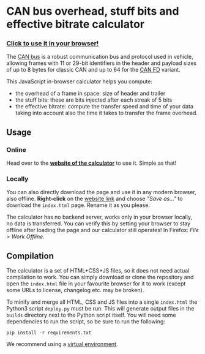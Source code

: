 CAN bus overhead, stuff bits and effective bitrate calculator
===============================================================================

### [Click to use it in your browser!](https://nik89.github.io/CanOverhead/)

The [CAN bus](https://en.wikipedia.org/wiki/CAN_bus)
is a robust communication bus and protocol used in vehicle,
allowing frames with 11 or 29-bit identifiers in the header and payload sizes
of up to 8 bytes for classic CAN and up to 64 for the
[CAN FD](https://en.m.wikipedia.org/wiki/CAN_FD) variant.

This JavaScript in-browser calculator helps you compute:

- the overhead of a frame in space: size of header and trailer
- the stuff bits: these are bits injected after each streak of 5 bits
- the effective bitrate: compute the transfer speed and time of your data taking
  into account also the time it takes to transfer the frame overhead.


Usage
---------------------------------------

### Online

Head over to the
[**website of the calculator**](https://nik89.github.io/CanOverhead/)
to use it. Simple as that!


### Locally

You can also directly download the page and use it in any modern browser,
also offline. **Right-click** on the
[website link](https://nik89.github.io/CanOverhead/)
and choose _"Save as..."_ to download the `index.html` page. Rename it
as you please.

The calculator has no backend server, works only
in your browser locally, no data is transferred. You can verify this by
setting your browser to stay offline after loading the page and our calculator
still operates! In Firefox: _File > Work Offline_.



Compilation
---------------------------------------

The calculator is a set of HTML+CSS+JS files, so it does not need actual
compilation to work. You can simply download or clone the repository and
open the `index.html` file in your favourite browser for it to work
(except some URLs to license, changelog etc. may be broken).

To minify and merge all HTML, CSS and JS files into a single `index.html`
the Python3 script `deploy.py` must be run. This will generate output files
in the `builds` directory next to the Python script itself.
You will need some dependencies to run the script, so be sure to run
the following:
```
pip install -r requirements.txt
```
We recommend using a
[virtual environment](https://docs.python.org/3/tutorial/venv.html).
